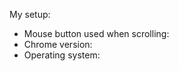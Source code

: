 <!-- Please write a short issue description below this line and supply details about your setup below. Thanks! -->

My setup:
- Mouse button used when scrolling: 
- Chrome version: 
- Operating system: 

